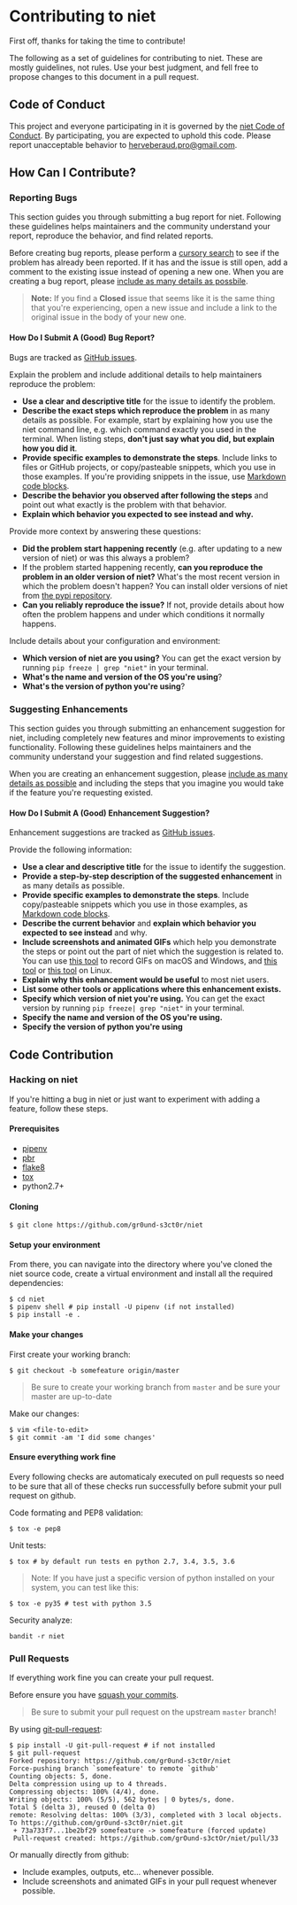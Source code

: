 # Contributing to niet

First off, thanks for taking the time to contribute!

The following as a set of guidelines for contributing to niet.
These are mostly guidelines, not rules. Use your best judgment, and fell
free to propose changes to this document in a pull request.

## Code of Conduct

This project and everyone participating in it is governed
by the [niet Code of Conduct](CODE_OF_CONDUCT.md).
By participating, you are expected to uphold this code.
Please report unacceptable behavior to [herveberaud.pro@gmail.com](mailto:herveberaud.pro@gmail.com).

## How Can I Contribute?

### Reporting Bugs

This section guides you through submitting a bug report for niet.
Following these guidelines helps maintainers and the community
understand your report, reproduce the behavior, and find related reports.

Before creating bug reports, please perform a
[cursory search](https://github.com/gr0und-s3ct0r/niet/issues?q=is%3Aissue%20is%3Aopen%20)
to see if the problem has already been reported.
If it has and the issue is still open, add a comment to
the existing issue instead of opening a new one.
When you are creating a bug report, please [include as many details as possbile](#how-do-i-submit-a-good-bug-report).

> **Note:** If you find a **Closed** issue that seems like it is the same thing that you're experiencing, open a new issue and include a link to the original issue in the body of your new one.

#### How Do I Submit A (Good) Bug Report?

Bugs are tracked as [GitHub issues](https://guides.github.com/features/issues/).

Explain the problem and include additional details to help maintainers reproduce the problem:

* **Use a clear and descriptive title** for the issue to identify the problem.
* **Describe the exact steps which reproduce the problem** in as many details as possible. For example, start by explaining how you use the niet command line, e.g. which command exactly you used in the terminal. When listing steps, **don't just say what you did, but explain how you did it**.
* **Provide specific examples to demonstrate the steps**. Include links to files or GitHub projects, or copy/pasteable snippets, which you use in those examples. If you're providing snippets in the issue, use [Markdown code blocks](https://help.github.com/articles/markdown-basics/#multiple-lines).
* **Describe the behavior you observed after following the steps** and point out what exactly is the problem with that behavior.
* **Explain which behavior you expected to see instead and why.**


Provide more context by answering these questions:

* **Did the problem start happening recently** (e.g. after updating to a new version of niet) or was this always a problem?
* If the problem started happening recently, **can you reproduce the problem in an older version of niet?** What's the most recent version in which the problem doesn't happen? You can install older versions of niet from [the pypi repository](https://pypi.org/project/niet/).
* **Can you reliably reproduce the issue?** If not, provide details about how often the problem happens and under which conditions it normally happens.

Include details about your configuration and environment:

* **Which version of niet are you using?** You can get the exact version by running `pip freeze | grep "niet"` in your terminal.
* **What's the name and version of the OS you're using**?
* **What's the version of python you're using**?

### Suggesting Enhancements

This section guides you through submitting an enhancement suggestion for niet, including completely new features and minor improvements to existing functionality. Following these guidelines helps maintainers and the community understand your suggestion and find related suggestions.

When you are creating an enhancement suggestion, please [include as many details as possible](#how-do-i-submit-a-good-enhancement-suggestion) and including the steps that you imagine you would take if the feature you're requesting existed.

#### How Do I Submit A (Good) Enhancement Suggestion?

Enhancement suggestions are tracked as [GitHub issues](https://guides.github.com/features/issues/).

Provide the following information:

* **Use a clear and descriptive title** for the issue to identify the suggestion.
* **Provide a step-by-step description of the suggested enhancement** in as many details as possible.
* **Provide specific examples to demonstrate the steps**. Include copy/pasteable snippets which you use in those examples, as [Markdown code blocks](https://help.github.com/articles/markdown-basics/#multiple-lines).
* **Describe the current behavior** and **explain which behavior you expected to see instead** and why.
* **Include screenshots and animated GIFs** which help you demonstrate the steps or point out the part of niet which the suggestion is related to. You can use [this tool](https://www.cockos.com/licecap/) to record GIFs on macOS and Windows, and [this tool](https://github.com/colinkeenan/silentcast) or [this tool](https://github.com/GNOME/byzanz) on Linux.
* **Explain why this enhancement would be useful** to most niet users.
* **List some other tools or applications where this enhancement exists.**
* **Specify which version of niet you're using.** You can get the exact version by running `pip freeze| grep "niet"` in your terminal.
* **Specify the name and version of the OS you're using.**
* **Specify the version of python you're using**

## Code Contribution

### Hacking on niet

If you're hitting a bug in niet or just want to experiment with adding a feature, follow these steps.

#### Prerequisites

- [pipenv](https://github.com/kennethreitz/pipenv)
- [pbr](https://docs.openstack.org/pbr/latest/)
- [flake8](http://flake8.pycqa.org/en/latest/)
- [tox](https://tox.readthedocs.io/en/latest/)
- python2.7+

#### Cloning

```shell
$ git clone https://github.com/gr0und-s3ct0r/niet
```

#### Setup your environment

From there, you can navigate into the directory where you've cloned the niet source code,
create a virtual environment and install all the required dependencies:

```shell
$ cd niet
$ pipenv shell # pip install -U pipenv (if not installed)
$ pip install -e .
```

#### Make your changes

First create your working branch:
```shell
$ git checkout -b somefeature origin/master
```

> Be sure to create your working branch from `master` and be sure your master are up-to-date

Make our changes:
```shell
$ vim <file-to-edit>
$ git commit -am 'I did some changes'
```

#### Ensure everything work fine

Every following checks are automaticaly executed on pull requests so need to
be sure that all of these checks run successfully before submit your pull request
on github.

Code formating and PEP8 validation:
```shell
$ tox -e pep8
```

Unit tests:
```shell
$ tox # by default run tests en python 2.7, 3.4, 3.5, 3.6
```

> Note: If you have just a specific version of python installed on your system, you can test like this:
```shell
$ tox -e py35 # test with python 3.5
```

Security analyze:
```shell
bandit -r niet
```

### Pull Requests

If everything work fine you can create your pull request.

Before ensure you have [squash your commits](http://gitready.com/advanced/2009/02/10/squashing-commits-with-rebase.html).

> Be sure to submit your pull request on the upstream `master` branch!

By using [git-pull-request](https://github.com/jd/git-pull-request):
```shell
$ pip install -U git-pull-request # if not installed
$ git pull-request 
Forked repository: https://github.com/gr0und-s3ct0r/niet
Force-pushing branch `somefeature' to remote `github'
Counting objects: 5, done.
Delta compression using up to 4 threads.
Compressing objects: 100% (4/4), done.
Writing objects: 100% (5/5), 562 bytes | 0 bytes/s, done.
Total 5 (delta 3), reused 0 (delta 0)
remote: Resolving deltas: 100% (3/3), completed with 3 local objects.
To https://github.com/gr0und-s3ct0r/niet.git
 + 73a733f7...1be2bf29 somefeature -> somefeature (forced update)
 Pull-request created: https://github.com/grOund-s3ctOr/niet/pull/33
```

Or manually directly from github:
* Include examples, outputs, etc... whenever possible.
* Include screenshots and animated GIFs in your pull request whenever possible.
